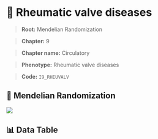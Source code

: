 # 🧪 Rheumatic valve diseases

> **Root:** Mendelian Randomization

> **Chapter:** 9  

> **Chapter name:** Circulatory

> **Phenotype:** Rheumatic valve diseases  

> **Code:** `I9_RHEUVALV`

## 🧬 Mendelian Randomization  

<img src="/MR/Figures/Forward/I9_RHEUVALV.png"/>

## 📊 Data Table

<CsvTableMRF src="/MR_Data/Forward/I9_RHEUVALV.csv"/>
